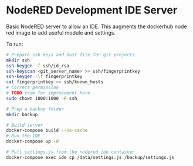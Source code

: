 # NodeRED Development IDE Server

Basic NodeRED server to allow an IDE. This augments the dockerhub node red image to add useful module and settings.

To run:

```bash
# Prepare ssh keys and host file for git projects
mkdir ssh
ssh-keygen -f ssh/id_rsa
ssh-keyscan <git_server_name> >> ssh/fingerprintkey
ssh-keygen -lf fingerprintkey
cat fingerprintkey >> ssh/known_hosts
# Correct permission
# TODO room for improvement here
sudo chown 1000:1000 -R ssh

# Prep a backup folder
mkdir backup

# Build server
docker-compose build --no-cache
# Run the IDE
docker-compose up -d

# Pull settings.js from the nodered ide container
docker-compose exec ide cp /data/settings.js /backup/settings.js
```
